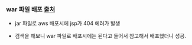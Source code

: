 ### war 파일 배포 [출처](https://blog.nachal.com/1518)

* jar 파일로 aws 배포시에 jsp가 404 에러가 발생

* 검색을 해보니 war 파일로 배포시에는 된다고 들어서 참고해서 배포했더니 성공.